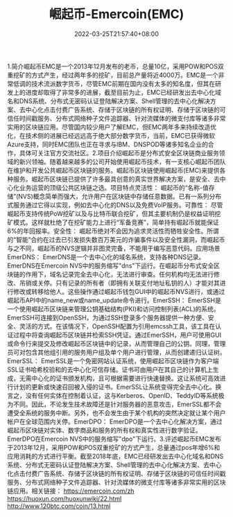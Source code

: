 ﻿---
weight: 
title: "崛起币-Emercoin(EMC)"
description: "崛起币EMC是一个2013年12月发布的老币，总量10亿，采用POW和POS双重挖矿的方式产生，经过两年多的挖矿，目前总产量将近4000万"
date: 2022-03-25T21:57:40+08:00
lastmod: 2022-03-25T16:45:40+08:00
draft: false
authors: ["Metabd"]
featuredImage: "jueqibi-emercoinemc.webp"
link: ""
tags: ["数字代币","崛起币-Emercoin(EMC)"]
categories: ["navigation"]
navigation: ["数字代币"]
lightgallery: true
toc: true
pinned: false
recommend: false
recommend1: false
---
1.简介崛起币EMC是一个2013年12月发布的老币，总量10亿，采用POW和POS双重挖矿的方式产生，经过两年多的挖矿，目前总产量将近4000万。EMC是一个非常低调的技术流派数字货币，尽管EMC前期在国内没有太多的知名度，但其在研发上的进度却取得了非常多的进展，截至目前为止，EMC已经研发出去中心化域名和DNS系统、分布式无密码认证登陆解决方案、Shell管理的去中心化解决方案、去中心化点击付费广告系统、存储于区块链的所有权证明、存储于区块链的可信任时间戳服务、分布式网络种子文件追踪器、针对流媒体的微支付库等诸多非常实用的区块链应用。尽管国内较少用户了解EMC，但EMC两年多来持续改造优化，在技术侧的进展已经远远高于绝大部分数字货币，当前，EMC已获得微软Azure支持，同时EMC团队也正在寻求与IBM、DNSPOD等诸多知名企业的合作，具体可关注官方交流社区。2.项目介绍崛起币是分布式安全区块链商业服务领域的新兴领袖。随着越来越多的公司开始使用崛起币技术，有一支核心崛起币团队在维护和开发公共崛起币区块链的服务。崛起币区块链使用崛起币(EMC)来提供各种服务。崛起币区块链已提供了许多最具创意的真实世界解决方案，是安全、去中心化业务运营的顶级公共区块链之选。项目特点灵活性：
崛起币的“名称-值存储”(NVS)概念简单而强大，允许用户在区块链中存储任意数据。已有一系列分布式服务通过它得以实现，例如去中心化的DNS以及免费VoIP服务。可靠性：
尽管崛起币支持传统PoW挖矿以及与比特币联合挖矿，但其主要机制仍是权益证明挖矿模式。这样就杜绝了在挖矿能力上进行“军备竞赛”，简单持有崛起币就能保证6%的年回报率。安全性：
崛起币绝对不会因为追求灵活性而牺牲安全性。所谓的“智能”合约在过去已引发损失数百万美元的诈骗事件以及安全性漏洞，而崛起币与之不同，崛起币的NVS逻辑并非图灵完备，不能用于编写恶意代码。应用场景EmerDNS：
EmerDNS是一个去中心化的域名系统，支持各种DNS记录。EmerDNS在Emercoin NVS中的服务缩写"dns"下运行。在崛起币分布式安全区块链的作用下，域名记录完全去中心化，无法进行审查。任何机构均无法进行修改、吊销或关停。只有记录的所有者（即拥有关联支付地址私钥的人）才能对其进行修改或转移给他人。这些操作通过崛起币钱包GUI中的崛起币NVS进行，或通过崛起币API中的name_new或name_update命令进行。EmerSSH：
EmerSSH是一个使用崛起币区块链来管理公钥基础结构(PKI)和访问控制列表(ACL)的系统。EmerSSH可连接到OpenSSH，为通过SSH登录多个服务器提供一种方便、安全、灵活的方式。在该情况下，OpenSSH配置为引用emcssh工具，该工具在认证过程中将查询崛起币区块链并检索SSH凭证。通过EmerSSH，用户可使用GUI或命令行来提交及修改崛起币区块链中的记录，从而管理自己的公钥。同理，管理员可对包含其他组引用的服务用户组及单个用户进行管理，从而创建递归认证树。EmerSSL：
EmerSSL是一个免密网站认证系统，使用崛起币区块链作为客户端SSL证书哈希校验和的去中心化可信存储。证书可由用户在其自己的计算机上生成，无需中心化的证书颁发机构，且可根据需要进行快速替换。这让系统可高效进行计划的更新或快速召回被入侵的证书。EmerSSL让系统变得完全去中心化。换言之，没有任何实体在控制着认证，这与Kerberos、OpenID、TeddyID等系统极为不同。因此，不论发生技术故障还是针对服务器的恶意攻击，EmerSSL都不会遭受全系统的服务中断。另外，也不会发生由于某个机构的突然决定就让某个用户帐户在全球范围内关停。EmerDPO：
EmerDPO是一个去中心化解决方案，通过崛起币区块链对实体、数字商品和服务的所有权和真实性进行数字验证。EmerDPO在Emercoin NVS中的服务缩写"dpo"下运行。3.评述崛起币EMC发布于2013年12月，采用POW和POS双重挖矿的方式产生，总量通过pos年增6%和应用消耗的方式进行平衡。截至2018年底，EMC已经研发出去中心化域名和DNS系统、分布式无密码认证登陆解决方案、Shell管理的去中心化解决方案、去中心化点击付费广告系统、存储于区块链的所有权证明、存储于区块链的可信任时间戳服务、分布式网络种子文件追踪器、针对流媒体的微支付库等诸多非常实用的区块链应用。相关链接：
https://emercoin.com/zh
https://huoxun.com/huoxunwiki/22.html
http://www.120btc.com/coin/13.html
